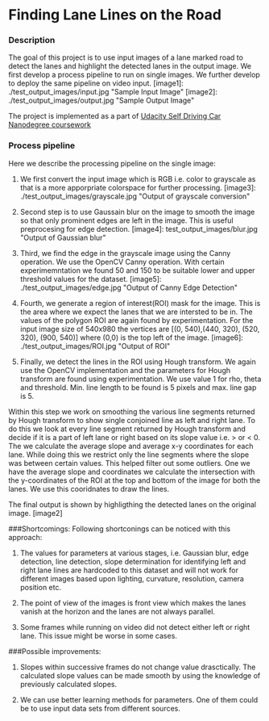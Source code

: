 # **Finding Lane Lines on the Road** 

### Description

The goal of this project is to use input images of a lane marked road to detect the lanes and highlight the detected lanes in the output image. We first develop a process pipeline to run on single images. We further develop to deploy the same pipeline on video input.
[image1]: ./test_output_images/input.jpg "Sample Input Image"
[image2]: ./test_output_images/output.jpg "Sample Output Image"

The project is implemented as a part of [Udacity Self Driving Car Nanodegree coursework](https://www.udacity.com/course/self-driving-car-engineer-nanodegree--nd013)



### Process pipeline

Here we describe the processing pipeline on the single image:
1. We first convert the input image which is RGB i.e. color to grayscale as that is a more apporpriate colorspace for further processing.
[image3]: ./test_output_images/grayscale.jpg "Output of grayscale conversion"

2. Second step is to use Gaussain blur on the image to smooth the image so that only prominent edges are left in the image. This is useful preprocesing for edge detection.
[image4]: test_output_images/blur.jpg "Output of Gaussian blur"

3. Third, we find the edge in the grayscale image using the Canny operation. We use the OpenCV Canny operation. With certain experimemntation we found 50 and 150 to be suitable lower and upper threshold values for the dataset.
[image5]: ./test_output_images/edge.jpg "Output of Canny Edge Detection"

4. Fourth, we generate a region of interest(ROI) mask for the image. This is the area where we expect the lanes that we are intersted to be in. The values of the polygon ROI are again found by experimentation. For the input image size of 540x980 the vertices are [(0, 540),(440, 320), (520, 320), (900, 540)] where (0,0) is the top left of the image.
[image6]: ./test_output_images/ROI.jpg "Output of ROI"

5. Finally, we detect the lines in the ROI using Hough transform. We again use the OpenCV implementation and the parameters for Hough transform are found using experimentation. We use value 1 for rho, theta and threshold. Min. line length to be found is 5 pixels and max. line gap is 5.

 Within this step we work on smoothing the various line segments returned by Hough transform to show single conjoined line as left and right lane. To do this we look at every line segment returned by Hough transform and decide if it is a part of left lane or right based on its slope value i.e. > or < 0. The we calculate the average slope and average x-y coordinates for each lane. While doing this we restrict only the line segments where the slope was between certain values. This helped filter out some outliers. One we have the average slope and coordinates we calculate the intersection with the y-coordinates of the ROI at the top and bottom of the image for both the lanes. We use this cooridnates to draw the lines.

[image7]: ./test_output_images/lines.jpg "Output of Hough Line Detection"

The final output is shown by highligthing the detected lanes on the original image.
[image2]



###Shortcomings:
Following shortconings can be noticed with this approach:
1. The values for parameters at various stages, i.e. Gaussian blur, edge detection, line detection, slope determination for identifying left and right lane lines are hardcoded to this dataset and will not work for different images based upon lighting, curvature, resolution, camera position etc.

2. The point of view of the images is front view which makes the lanes vanish at the horizon and the lanes are not always parallel.

3. Some frames while running on video did not detect either left or right lane. This issue might be worse in some cases. 

###Possible improvements:
1.  Slopes within successive frames do not change value drasctically. The calculated slope values can be made smooth by using the knowledge of previously calculated slopes.

2. We can use better learning methods for parameters. One of them could be to use input data sets from different sources.